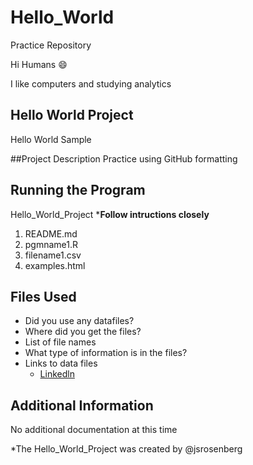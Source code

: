 # Hello_World
Practice Repository

Hi Humans :smile:

I like computers and studying analytics

## Hello World Project 
Hello World Sample

##Project Description
Practice using GitHub formatting

## Running the Program
Hello_World_Project
***Follow intructions closely**
1. README.md
2. pgmname1.R
3. filename1.csv
4. examples.html

## Files Used
- Did you use any datafiles?
- Where did you get the files?
- List of file names
- What type of information is in the files?
- Links to data files
  - [Linkedln](https://www.linkedin.com/in/jacob-rosenberg-033745142/)

## Additional Information
No additional documentation at this time

*The Hello_World_Project was created by @jsrosenberg

